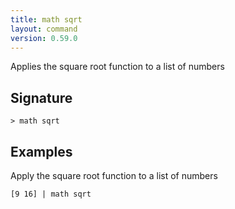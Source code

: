```yaml
---
title: math sqrt
layout: command
version: 0.59.0
---
```


Applies the square root function to a list of numbers

## Signature

```> math sqrt ```

## Examples

Apply the square root function to a list of numbers
```shell
[9 16] | math sqrt
```

